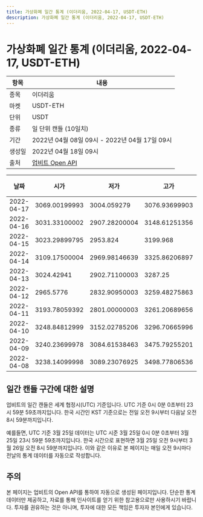 ```yaml
---
title: 가상화폐 일간 통계 (이더리움, 2022-04-17, USDT-ETH)
description: 가상화폐 일간 통계 (이더리움, 2022-04-17, USDT-ETH)
---
```



가상화폐 일간 통계 (이더리움, 2022-04-17, USDT-ETH)
===

|항목|내용|
|--|--|
|종목|이더리움|
|마켓|USDT-ETH|
|단위|USDT|
|종류|일 단위 캔들 (10일치)|
|기간|2022년 04월 08일 09시 - 2022년 04월 17일 09시|
|생성일|2022년 04월 18일 09시|
|출처|[업비트 Open API](https://docs.upbit.com)|


|날짜|시가|저가|고가|종가|비고|
|--|--|--|--|--|--|
|2022-04-17|3069.00199993|3004.059279|3076.93699903|3004.059279|    |
|2022-04-16|3031.33100002|2907.28200004|3148.61251356|3080.91899993|    |
|2022-04-15|3023.29899795|2953.824|3199.968|3036.882|    |
|2022-04-14|3109.17500004|2969.98146639|3325.86206897|3033.22|    |
|2022-04-13|3024.42941|2902.71100003|3287.25|3109.16599998|    |
|2022-04-12|2965.5776|2832.90950003|3259.48275863|2984.91000016|    |
|2022-04-11|3193.78059392|2801.00000003|3261.20689656|2967.385|    |
|2022-04-10|3248.84812999|3152.02785206|3296.70665996|3214.87200033|    |
|2022-04-09|3240.23699978|3084.61538463|3475.79255201|3248.84812999|    |
|2022-04-08|3238.14099998|3089.23076925|3498.77806536|3227.96759988|    |


일간 캔들 구간에 대한 설명
---


업비트의 일간 캔들은 세계 협정시(UTC) 기준입니다. 
UTC 기준 0시 0분 0초부터 23시 59분 59초까지입니다. 
한국 시간인 KST 기준으로는 전일 오전 9시부터 다음날 오전 8시 59분까지입니다. 


예를들면, UTC 기준 3월 25일 데이터는 UTC 시준 3월 25일 0시 0분 0초부터 3월 25일 23시 59분 59초까지입니다. 
한국 시간으로 표현하면 3월 25일 오전 9시부터 3월 26일 오전 8시 59분까지입니다. 
이와 같은 이유로 본 페이지는 매일 오전 9시마다 전날의 통계 데이터를 자동으로 작성합니다. 


주의
---


본 페이지는 업비트의 Open API를 통하여 자동으로 생성된 페이지입니다. 
단순한 통계 데이터만 제공하고, 자료를 통해 인사이트를 얻기 위한 참고용으로만 사용하시기 바랍니다. 
투자를 권유하는 것은 아니며, 투자에 대한 모든 책임은 투자자 본인에게 있습니다. 
